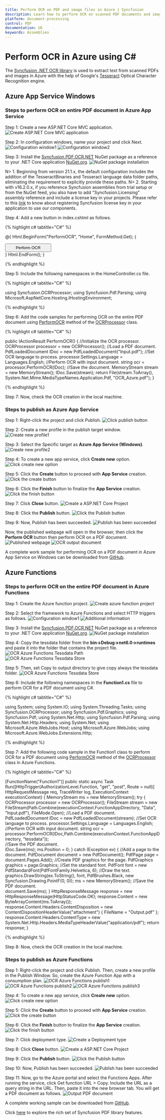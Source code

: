 ```yaml
---
title: Perform OCR on PDF and image files in Azure | Syncfusion
description: Learn how to perform OCR on scanned PDF documents and images with different tesseract versions in Azure using Syncfusion .NET OCR library.
platform: document-processing
control: PDF
documentation: UG
keywords: Assemblies
---
```


# Perform OCR in Azure using C#

The [Syncfusion .NET OCR library](https://www.syncfusion.com/document-processing/pdf-framework/net/pdf-library/ocr-process) is used to extract text from scanned PDFs and images in Azure with the help of Google's [Tesseract](https://github.com/tesseract-ocr/tesseract) Optical Character Recognition engine.

## Azure App Service Windows

### Steps to perform OCR on entire PDF document in Azure App Service

Step 1: Create a new ASP.NET Core MVC application.
![Create ASP.NET Core MVC application](OCR-Images/azure_step1.png) 

Step 2: In configuration windows, name your project and click Next.
![Configuration window1](OCR-Images/Azure_configuration_window1.png) 
![Configuration window2](OCR-Images/azure_additional_information.png) 

Step 3: Install the [Syncfusion.PDF.OCR.NET](https://www.nuget.org/packages/Syncfusion.PDF.OCR.NET) NuGet package as a reference to your .NET Core application [NuGet.org](https://www.nuget.org/).
![NuGet package installation](OCR-Images/azure_NuGet_package.png) 

N> 1. Beginning from version 21.1.x, the default configuration includes the addition of the TesseractBinaries and Tesseract language data folder paths, eliminating the requirement to explicitly provide these paths.
N> 2. Starting with v16.2.0.x, if you reference Syncfusion assemblies from trial setup or from the NuGet feed, you also have to add "Syncfusion.Licensing" assembly reference and include a license key in your projects. Please refer to this [link](https://help.syncfusion.com/common/essential-studio/licensing/overview) to know about registering Syncfusion license key in your application to use our components.

Step 4: Add a new button in index.cshtml as follows.

{% highlight c# tabtitle="C#" %}

@{
    Html.BeginForm("PerformOCR", "Home", FormMethod.Get);
    {
        <br />
        <div>
            <input type="submit" value="Perform OCR" style="width:150px;height:27px" />
        </div>
    }
    Html.EndForm();
}

{% endhighlight %}

Step 5: Include the following namespaces in the HomeController.cs file.

{% highlight c# tabtitle="C#" %}

using Syncfusion.OCRProcessor;
using Syncfusion.Pdf.Parsing;
using Microsoft.AspNetCore.Hosting.IHostingEnvironment;

{% endhighlight %}

Step 6: Add the code samples for performing OCR on the entire PDF document using [PerformOCR](https://help.syncfusion.com/cr/document-processing/Syncfusion.OCRProcessor.OCRProcessor.html#Syncfusion_OCRProcessor_OCRProcessor_PerformOCR_Syncfusion_Pdf_Parsing_PdfLoadedDocument_System_String_) method of the [OCRProcessor](https://help.syncfusion.com/cr/document-processing/Syncfusion.OCRProcessor.OCRProcessor.html) class. 

{% highlight c# tabtitle="C#" %}

public IActionResult PerformOCR()
{
    //Initialize the OCR processor.
    OCRProcessor processor = new OCRProcessor();
    //Load a PDF document.
    PdfLoadedDocument lDoc = new PdfLoadedDocument("Input.pdf");
    //Set OCR language to process.
    processor.Settings.Language = Languages.English;
    //Perform OCR with input document.
    string ocr = processor.PerformOCR(lDoc);
    //Save the document. 
    MemoryStream stream = new MemoryStream();
    lDoc.Save(stream);
    return File(stream.ToArray(), System.Net.Mime.MediaTypeNames.Application.Pdf, "OCR_Azure.pdf");
}

{% endhighlight %}

Step 7: Now, check the OCR creation in the local machine.

### Steps to publish as Azure App Service

Step 1: Right-click the project and click Publish.
![Click publish button](OCR-Images/azure_step5.png)   

Step 2: Create a new profile in the publish target window.
![Create new profile1](OCR-Images/azure_step6.png)   

Step 3: Select the Specific target as **Azure App Service (Windows)**.
![Create new profile2](OCR-Images/azure_step7.png)  

Step 4: To create a new app service, click **Create new** option.
![Click create new option](OCR-Images/azure_step8.png)

Step 5: Click the **Create** button to proceed with **App Service** creation.
![Click the create button](OCR-Images/azure_step9.png)

Step 6: Click the **Finish** button to finalize the **App Service** creation.
![Click the finish button](OCR-Images/azure_step10.png)

Step 7: Click **Close** button.
![Create a ASP.NET Core Project](OCR-Images/azure_step11.png)

Step 8: Click the **Publish** button.
![Click the Publish button](OCR-Images/azure_step12.png)

Step 9: Now, Publish has been succeeded.
![Publish has been succeeded](OCR-Images/azure_step13.png)

Now, the published webpage will open in the browser, then click the **Perform OCR** button then perform OCR on a PDF document.
![Published webpage](OCR-Images/Output-genrate-webpage.png) 
![OCR output document](OCR-Images/OCR-output-image.png) 

A complete work sample for performing OCR on a PDF document in Azure App Service on Windows can be downloaded from [GitHub](https://github.com/SyncfusionExamples/OCR-csharp-examples/tree/master/Azure/Azure%20App%20Services).

## Azure Functions

### Steps to perform OCR on the entire PDF document in Azure Functions

Step 1: Create the Azure function project.
![Create azure function project](OCR-Images/AzureFunctions1.png) 

Step 2: Select the framework to Azure Functions and select HTTP triggers as follows.
![Configuration window1](OCR-Images/AzureFunctions2.png) 
![Additional information](OCR-Images/AzureFunctions3.png) 

Step 3: Install the [Syncfusion.PDF.OCR.NET](https://www.nuget.org/packages/Syncfusion.PDF.OCR.NET) NuGet package as a reference to your .NET Core application [NuGet.org](https://www.nuget.org/).
![NuGet package installation](OCR-Images/AzureFunctions4.png) 

Step 4: Copy the tessdata folder from the **bin->Debug->net6.0->runtimes** and paste it into the folder that contains the project file.
![OCR Azure Functions Tessdata Path](OCR-Images/Tessdata-path.png) 
![OCR Azure Functions Tessdata Store](OCR-Images/Tessdata_Store.png) 

Step 5: Then, set Copy to output directory to give copy always the tessdata folder.
![OCR Azure Functions Tessdata Store](OCR-Images/Set_Copy_Always.png)

Step 6: Include the following namespaces in the **Function1.cs** file to perform OCR for a PDF document using C#.

{% highlight c# tabtitle="C#" %}

using System;
using System.IO;
using System.Threading.Tasks;
using Syncfusion.OCRProcessor;
using Syncfusion.Pdf.Graphics;
using Syncfusion.Pdf;
using System.Net.Http;
using Syncfusion.Pdf.Parsing;
using System.Net.Http.Headers;
using System.Net;
using Microsoft.Azure.WebJobs.Host;
using Microsoft.Azure.WebJobs;
using Microsoft.Azure.WebJobs.Extensions.Http;

{% endhighlight %}

Step 7: Add the following code sample in the Function1 class to perform OCR for a PDF document using [PerformOCR](https://help.syncfusion.com/cr/document-processing/Syncfusion.OCRProcessor.OCRProcessor.html#Syncfusion_OCRProcessor_OCRProcessor_PerformOCR_Syncfusion_Pdf_Parsing_PdfLoadedDocument_System_String_) method of the [OCRProcessor](https://help.syncfusion.com/cr/document-processing/Syncfusion.OCRProcessor.OCRProcessor.html) class in Azure Functions.

{% highlight c# tabtitle="C#" %}

[FunctionName("Function1")]
public static async Task<HttpResponseMessage> Run([HttpTrigger(AuthorizationLevel.Function, "get", "post", Route = null)] HttpRequestMessage req, TraceWriter log, ExecutionContext executionContext)
{
    MemoryStream ms = new MemoryStream();
    try
    {
        OCRProcessor processor = new OCRProcessor();
        FileStream stream = new FileStream(Path.Combine(executionContext.FunctionAppDirectory, "Data", "Input.pdf"), FileMode.Open);
        //Load a PDF document.
        PdfLoadedDocument lDoc = new PdfLoadedDocument(stream);
        //Set OCR language to process.
        processor.Settings.Language = Languages.English;
        //Perform OCR with input document.
        string ocr = processor.PerformOCR(lDoc,Path.Combine(executionContext.FunctionAppDirectory, "tessdata"));            
        //Save the PDF document.  
        lDoc.Save(ms);
        ms.Position = 0;
    }
    catch (Exception ex)
    {
        //Add a page to the document.
        PdfDocument document = new PdfDocument();
        PdfPage page = document.Pages.Add();
        //Create PDF graphics for the page.
        PdfGraphics graphics = page.Graphics;
        //Set the standard font.
        PdfFont font = new PdfStandardFont(PdfFontFamily.Helvetica, 6);
        //Draw the text.
        graphics.DrawString(ex.ToString(), font, PdfBrushes.Black, new Syncfusion.Drawing.PointF(0, 0));
        ms = new MemoryStream();
        //Save the PDF document.  
        document.Save(ms);
    }
    HttpResponseMessage response = new HttpResponseMessage(HttpStatusCode.OK);
    response.Content = new ByteArrayContent(ms.ToArray());
    response.Content.Headers.ContentDisposition = new ContentDispositionHeaderValue("attachment")
    {
        FileName = "Output.pdf"
    };
    response.Content.Headers.ContentType = new System.Net.Http.Headers.MediaTypeHeaderValue("application/pdf");
    return response;
}

{% endhighlight %}

Step 8: Now, check the OCR creation in the local machine.

### Steps to publish as Azure Functions 

Step 1: Right-click the project and click Publish. Then, create a new profile in the Publish Window. So, create the Azure Function App with a consumption plan.
![OCR Azure Functions publish1](OCR-Images/AzureFunctions5.png)
![OCR Azure Functions publish2](OCR-Images/azure_step6.png)
![OCR Azure Functions publish3](OCR-Images/AzureFunctions7.png)

Step 4: To create a new app service, click **Create new** option.
![Click create new option](OCR-Images/AzureFunctions8.png)

Step 5: Click the **Create** button to proceed with **App Service** creation.
![Click the create button](OCR-Images/AzureFunctions9.png)

Step 6: Click the **Finish** button to finalize the **App Service** creation.
![Click the finish button](OCR-Images/AzureFunctions10.png)

Step 7: Click deployment type.
![Create a Deployment type](OCR-Images/Deployment_type.png)

Step 8: Click **Close** button.
![Create a ASP.NET Core Project](OCR-Images/AzureFunctions11.png)

Step 9: Click the **Publish** button.
![Click the Publish button](OCR-Images/AzureFunctions12.png)

Step 10: Now, Publish has been succeeded.
![Publish has been succeeded](OCR-Images/AzureFunctions13.png)
 

Step 11: Now, go to the Azure portal and select the Functions Apps. After running the service, click Get function URL > Copy. Include the URL as a query string in the URL. Then, paste it into the new browser tab. You will get a PDF document as follows.
![Output PDF document](OCR-Images/OCR-output-image.png)

A complete working sample can be downloaded from [GitHub](https://github.com/SyncfusionExamples/OCR-csharp-examples/tree/master/Azure/Azure%20Function).

Click [here](https://www.syncfusion.com/document-processing/pdf-framework/net-core) to explore the rich set of Syncfusion PDF library features.